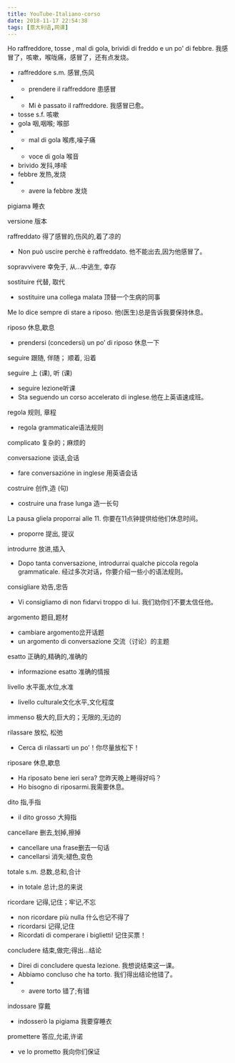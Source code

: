 ```yaml
---
title: YouTube-Italiano-corso
date: 2018-11-17 22:54:38
tags: [意大利语,网课]
---
```


Ho raffreddore, tosse , mal di gola, brividi di freddo e un po' di febbre.
我感冒了，咳嗽，喉咙痛，感冒了，还有点发烧。

+ raffreddore s.m. 感冒,伤风
+ + prendere il raffreddore 患感冒
+ + Mi è passato il raffreddore. 我感冒已愈。
+ tosse s.f. 咳嗽
+ gola 咽,咽喉; 喉部
+ + mal di gola 喉疼,噪子痛
+ + voce di gola 喉音
+ brivido 发抖,哆嗦
+ febbre 发热,发烧
+ + avere la febbre 发烧

pigiama 睡衣

versione 版本

raffreddato 得了感冒的,伤风的,着了凉的

+ Non può uscire perchè è raffreddato. 他不能出去,因为他感冒了。

sopravvivere 幸免于, 从...中逃生, 幸存

sostituire 代替, 取代

+ sostituire una collega malata 顶替一个生病的同事

Me lo dice sempre di stare a riposo. 他(医生)总是告诉我要保持休息。

riposo 休息,歇息

+ prendersi (concedersi) un po’ di riposo 休息一下

seguire  跟随, 伴随； 顺着, 沿着

seguire 上 (课), 听 (课)

+ seguire lezione听课
+ Sta seguendo un corso accelerato di inglese.他在上英语速成班。

regola 规则, 章程

+ regola grammaticale语法规则

complicato 复杂的；麻烦的

conversazione 谈话,会话

+ fare conversazióne in inglese 用英语会话

costruire 创作,造 (句)

+ costruire una frase lunga 造一长句

La pausa gliela proporrai alle 11. 你要在11点钟提供给他们休息时间。

+ proporre 提出, 提议

introdurre 放进,插入

+ Dopo tanta conversazione, introdurrai qualche piccola regola grammaticale. 经过多次对话，你要介绍一些小的语法规则。

consigliare 劝告,忠告

+ Vi consigliamo di non fidarvi troppo di lui. 我们劝你们不要太信任他。

argomento 题目,题材

+ cambiare argomento岔开话题
+ un argomento di conversazione 交流（讨论）的主题

esatto 正确的,精确的,准确的

+ informazione esatto 准确的情报

livello 水平面,水位,水准

+ livello culturale文化水平,文化程度

immenso 极大的,巨大的；无限的,无边的

rilassare 放松, 松弛

+ Cerca di rilassarti un po’！你尽量放松下！

riposare 休息,歇息

+ Ha riposato bene ieri sera? 您昨天晚上睡得好吗？
+ Ho bisogno di riposarmi.我需要休息。

dito 指,手指

+ il dito grosso 大拇指

cancellare 删去,划掉,擦掉

+ cancellare una frase删去一句话
+ cancellarsi 消失;褪色,变色

totale s.m. 总数,总和,合计

+ in totale 总计;总的来说

ricordare 记得,记住；牢记,不忘

+ non ricordare più nulla 什么也记不得了
+ ricordarsi 记得,记住
+ Ricordati di comperare i biglietti! 记住买票！

concludere 结束,做完;得出...结论

+ Direi di concludere questa lezione. 我想说结束这一课。
+ Abbiamo concluso che ha torto. 我们得出结论他错了。
+ + avere torto 错了;有错

indossare 穿戴

+ indosserò la pigiama 我要穿睡衣

promettere 答应,允诺,许诺

+ ve lo prometto 我向你们保证